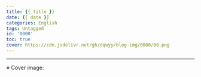 ```yaml
---
title: {{ title }}
date: {{ date }}
categories: English
tags: Untagged
id: '0000'
toc: true
cover: https://cdn.jsdelivr.net/gh/dqwyy/blog-img/0000/00.png
---
```






----
<div class="is-size-7">

※ Cover image: []()

</div>